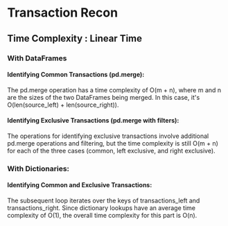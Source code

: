 # Transaction Recon

## Time Complexity : Linear Time 

### With DataFrames
#### Identifying Common Transactions (pd.merge):

The pd.merge operation has a time complexity of O(m + n), where m and n are the sizes of the two DataFrames being merged. In this case, it's O(len(source_left) + len(source_right)).

#### Identifying Exclusive Transactions (pd.merge with filters):

The operations for identifying exclusive transactions involve additional pd.merge operations and filtering, but the time complexity is still O(m + n) for each of the three cases (common, left exclusive, and right exclusive).


### With Dictionaries:

#### Identifying Common and Exclusive Transactions:

The subsequent loop iterates over the keys of transactions_left and transactions_right. Since dictionary lookups have an average time complexity of O(1), the overall time complexity for this part is O(n).

